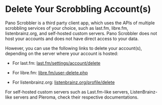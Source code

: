 # Delete Your Scrobbling Account(s)

Pano Scrobbler is a third party client app, which uses the APIs of multiple scrobbling services of
your choice, such as last.fm, libre.fm, listenbrainz.org, and self-hosted custom servers.
Pano Scrobbler does not host your accounts and does not have direct access to your data.

However, you can use the following links to delete your account(s), depending on the server where
your account is hosted:

- For last.fm: [last.fm/settings/account/delete](https://www.last.fm/settings/account/delete)

- For libre.fm: [libre.fm/user-delete.php](https://libre.fm/user-delete.php)

- For listenbrainz.org: [listenbrainz.org/profile/delete](https://listenbrainz.org/profile/delete)

For self-hosted custom servers such as Last.fm-like servers, ListenBrainz-like servers and Pleroma,
check their respective documentations.